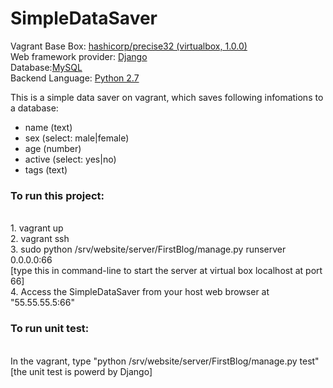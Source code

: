 # SimpleDataSaver

Vagrant Base Box: <a href="https://atlas.hashicorp.com/boxes/search?utm_source=vagrantcloud.com&vagrantcloud=1">hashicorp/precise32 (virtualbox, 1.0.0)</a><br>
Web framework provider: <a href="https://www.djangoproject.com/">Django</a><br>
Database:<a href="https://www.mysql.com/">MySQL</a><br>
Backend Language: <a href="https://www.python.org/">Python 2.7</a><br>

This is a simple data saver on vagrant, which saves following infomations to a database:
- name (text)
- sex (select: male|female)
- age (number)
- active (select: yes|no)
- tags (text)

<h3>To run this project:</h3><br>
1. vagrant up<br>
2. vagrant ssh<br>
3. sudo python /srv/website/server/FirstBlog/manage.py runserver 0.0.0.0:66 <br>
[type this in command-line to start the server at virtual box localhost at port 66]<br>
4. Access the SimpleDataSaver from your host web browser at "55.55.55.5:66"<br>

<h3>To run unit test:</h3><br>
In the vagrant, type "python /srv/website/server/FirstBlog/manage.py test"<br>
[the unit test is powerd by Django]<br>
